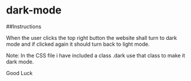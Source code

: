 # dark-mode

##Instructions

When the user clicks the top right button the website shall turn to dark mode and if clicked again it should turn back to light mode.

Note: In the CSS file i have included a class .dark use that class to make it dark mode.

Good Luck 
